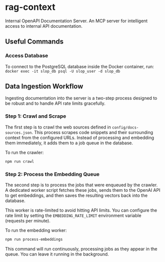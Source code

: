 # rag-context

Internal OpenAPI Documentation Server. An MCP server for intelligent access to internal API documentation.

## Useful Commands

### Access Database
To connect to the PostgreSQL database inside the Docker container, run:
`docker exec -it slop_db psql -U slop_user -d slop_db`

## Data Ingestion Workflow

Ingesting documentation into the server is a two-step process designed to be robust and to handle API rate limits gracefully.

### Step 1: Crawl and Scrape

The first step is to crawl the web sources defined in `config/docs-sources.json`. This process scrapes code snippets and their surrounding context from the configured URLs. Instead of processing and embedding them immediately, it adds them to a job queue in the database.

To run the crawler:

```bash
npm run crawl
```

### Step 2: Process the Embedding Queue

The second step is to process the jobs that were enqueued by the crawler. A dedicated worker script fetches these jobs, sends them to the OpenAI API to get embeddings, and then saves the resulting vectors back into the database.

This worker is rate-limited to avoid hitting API limits. You can configure the rate limit by setting the `EMBEDDING_RATE_LIMIT` environment variable (requests per minute).

To run the embedding worker:

```bash
npm run process-embeddings
```

This command will run continuously, processing jobs as they appear in the queue. You can leave it running in the background.